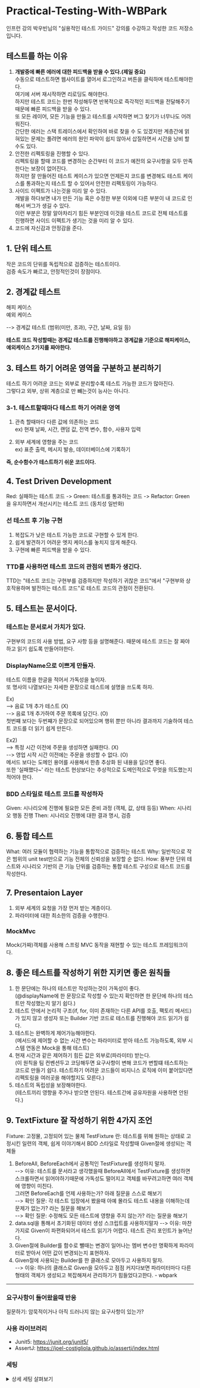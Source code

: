 # Practical-Testing-With-WBPark

인프런 강의 박우빈님의 "실용적인 테스트 가이드" 강의를 수강하고 작성한 코드 저장소입니다.

## 테스트를 하는 이유 

1. **개발중에 빠른 에러에 대한 피드백을 받을 수 있다.(제일 중요)** </br>
   수동으로 테스트하면 웹사이트를 열어서 로그인하고 버튼을 클릭하며 테스트해야한다. </br> 여기에 서버 재시작하면 리로딩도 해야한다. </br>
   하지만 테스트 코드는 한번 작성해두면 반복적으로 즉각적인 피드백을 전달해주기때문에 빠른 피드백을 받을 수 있다. </br>
   또 모든 레이어, 모든 기능을 만들고 테스트를 시작하면 버그 찾기가 너무나도 어려워진다. </br>
   간단한 에러는 스택 트레이스에서 확인하여 바로 찾을 수 도 있겠지만 계층간에 얽혀있는 문제는 풀려면 에러의 원인 파악이 쉽지 않아서 삽질하면서 시간을 낭비 할 수도 있다.
2. 안전한 리펙토링을 진행할 수 있다. </br>
   리펙토링을 할때 코드를 변경하는 순간부터 이 코드가 예전의 요구사항을 모두 만족한다는 보장이 없어진다. </br>
   하지만 잘 만들어진 테스트 케이스가 있으면 언제든지 코드를 변경해도 테스트 케이스를 통과하는지 테스트 할 수 있어서 안전한 리펙토링이 가능하다. </br>
3. 사이드 이펙트가 나는것을 미리 알 수 있다. </br>
   개발을 하다보면 내가 만든 기능 혹은 수정한 부분 이외에 다른 부분이 내 코드로 인해서 버그가 생길 수 있다. </br>
   이런 부분은 정말 알아차리기 힘든 부분인데 이것을 테스트 코드로 전체 테스트를 진행하면 사이드 이펙트가 생기는 것을 미리 알 수 있다. </br>
4. 코드에 자신감과 안정감을 준다. 

## 1. 단위 테스트 

작은 코드의 단위를 독립적으로 검증하는 테스트이다. </br>
검증 속도가 빠르고, 안정적인것이 장점이다.

## 2. 경계값 테스트

해피 케이스 </br>
예외 케이스 

--> 경계값 테스트 (범위(미만, 초과), 구간, 날짜, 요일 등)

**테스트 코드 작성할때는 경계값 테스트를 진행해야하고 경계값을 기준으로 해피케이스, 예외케이스 2가지를 짜야한다.**

## 3. 테스트 하기 어려운 영역을 구분하고 분리하기

테스트 하기 어려운 코드는 외부로 분리할수록 테스트 가능한 코드가 많아진다. </br>
그렇다고 외부, 상위 계층으로 만 뺴는것이 능사는 아니다.

### 3-1. 테스트할때마다 테스트 하기 어려운 영역

1.  관측 할때마다 다른 값에 의존하는 코드 </br>
ex) 현재 날짜, 시간, 랜덤 값, 전역 변수, 함수, 사용자 입력

1.  외부 세계에 영향을 주는 코드 </br>
ex) 표준 출력, 메시지 발송, 데이터베이스에 기록하기

**즉, 순수함수가 테스트하기 쉬운 코드이다.**

## 4. Test Driven Development 

Red: 실패하는 테스트 코드 -> Green: 테스트를 통과하는 코드 -> Refactor: Green을 유지하면서 개선시키는 테스트 코드 (동치성 일반화)

### 선 테스트 후 기능 구현 

1. 복잡도가 낮은 테스트 가능한 코드로 구현할 수 있게 한다. 
1. 쉽게 발견하기 어려운 엣지 케이스를 놓치지 않게 해준다. 
1. 구현에 빠른 피드백을 받을 수 있다. 

### TTD를 사용하면 테스트 코드의 관점의 변화가 생긴다. 

TTD는 "테스트 코드는 구현부를 검증하지만 작성하기 귀찮은 코드"에서 "구현부와 상호작용하며 발전하는 테스트 코드"로 테스트 코드의 관점이 전환된다. 

## 5. 테스트는 문서이다.

### 테스트는 문서로서 가치가 있다. 

구현부의 코드의 사용 방법, 요구 사항 등을 설명해준다. 
때문에 테스트 코드는 잘 짜야하고 읽기 쉽도록 만들어야한다.

### DisplayName으로 이쁘게 만들자.

테스트 이름을 한글을 적어서 가독성을 높이자. </br>
또 명사의 나열보다는 자세한 문장으로 테스트에 설명을 쓰도록 하자.  </br>

Ex) </br>
--> 음료 1개 추가 테스트 (X) </br>
--> 음료 1개 추가하여 주문 목록에 담긴다. (O) </br>
첫번쨰 보다는 두번쨰가 문장으로 되어있으며 행위 뿐만 아니라 결과까지 기술하여 테스트 코드를 더 읽기 쉽게 만든다. 

Ex2) </br>
--> 특정 시간 이전에 주문을 생성하면 실패한다. (X) </br>
--> 영업 시작 시간 이전에는 주문을 생성할 수 없다. (O) </br>
메서드 보다는 도메인 용어를 사용해서 한층 추상화 된 내용을 담으면 좋다.  </br>
또한 '실패했다~' 라는 테스트 현상보다는 추상적으로 도메인적으로 무엇을 의도했는지 적어야 한다. </br>

### BDD 스타일로 테스트 코드를 작성하자

Given: 시나리오에 진행에 필요한 모든 준비 과정 (객체, 값, 상태 등등)
When: 시나리오 행동 진행
Then: 시나리오 진행에 대한 결과 명시, 검증

## 6. 통합 테스트 

What: 여러 모듈이 협력하는 기능을 통합적으로 검증하는 테스트
Why: 일반적으로 작은 범위의 unit test만으로 기능 전체의 신뢰성을 보장할 순 없다. 
How: 풍부한 단위 테스트와 시나리오 기반의 큰 기능 단위를 검증하는 통합 테스트 구성으로 테스트 코드를 작성한다.

## 7. Presentaion Layer

1. 외부 세계의 요청을 가장 먼저 받는 계층이다.
2. 파라미터에 대한 최소한의 검증을 수행한다. 

### MockMvc

Mock(가짜)객체를 사용해 스프링 MVC 동작을 재현할 수 있는 테스트 프레임워크이다.

## 8. 좋은 테스트를 작성하기 위한 지키면 좋은 원칙들

1. 한 문단에는 하나의 테스트만 작성하는것이 가독성이 좋다. </br>
   (@displayName에 한 문장으로 작성할 수 있는지 확인하면 한 문단에 하나의 테스트만 작성했는지 알기 쉽다.)
1. 테스트 안에서 논리적 구조(if, for, 이미 존재하는 다른 API를 호출, 팩토리 메서드)가 있지 않고 생성자 또는 Builder 기반 코드로 테스트를 진행해야 코드 읽기가 쉽다.
1. 테스트는 완벽하게 제어가능해야한다. </br>
   (메서드에 제어할 수 없는 시간 변수는 파라미터로 받아 테스트 가능하도록, 외부 시스템 연동은 Mock을 통해 테스트)
1. 현재 시간과 같은 제어하기 힘든 값은 외부로(파라미터) 받는다. </br>
   (이 원칙을 팀 컨벤션두고 코딩해두면 요구사항이 변해 코드가 변할떄 테스트하는 코드로 만들기 쉽다. 테스트하기 어려운 코드들이 비지니스 로직에 이미 붙어있다면 리펙토링을 여러곳을 해야할지도 모른다.)
1. 테스트의 독립성을 보장해야한다. </br>(테스트끼리 영향을 주거나 받으면 안된다. 테스트간에 공유자원을 사용하면 안된다.)

## 9. TextFixture 잘 작성하기 위한 4가지 조언

Fixture: 고정물, 고정되어 있는 물체
TestFixture 란: 테스트를 위해 원하는 상태로 고정시킨 일련의 객체, 쉽게 이야기해서 BDD 스타일로 작성할때 Given절에 생성되는 객체들

1. BeforeAll, BeforeEach에서 공통적인 TestFixture를 생성하지 말자. </br>
      --> 이유: 테스트를 문서라고 생각했을때 BeforeAll에서 TestFixture를 생성하면 스크롤하면서 읽어야하기때문에 가독성도 떨어지고 객체를 바꾸려고하면 여러 객체에 영향이 미친다. </br>
   그러면 BeforeEach를 언제 사용하는가? 아래 질문을 스스로 해보기 </br>
      --> 확인 질문: 각 테스트 입장에서 봤을때 아예 몰라도 테스트 내용을 이해하는데 문제가 없는가? 라는 질문을 해보기 </br>
      --> 확인 질문: 수정해도 모든 테스트에 영향을 주지 않는가? 라는 질문을 해보기 </br>
1. data.sql을 통해서 초기화된 데이터 생성 스크립트를 사용하지말자
      --> 이유: 마찬가지로 Given이 파편화되어서 테스트 읽기가 어렵다. 테스트 관리 포인트가 늘어난다. 
1. Given절에 Builder를 함수로 뺄때는 변경이 일어나는 멤버 변수만 명확하게 파라미터로 받아서 어떤 값이 변경되는지 표현하자. 
1. Given절에 사용되는 Builder를 한 클래스로 모아두고 사용하지 말자. </br>
      --> 이유: 하나의 클래스로 Given을 모아두고 점점 커지다보면 파라미터마다 다른 형태의 객체가 생성되고 복잡해져서 관리하기가 힘들었다고한다. - wbpark

--------------


### 요구사항이 들어왔을때 반응

질문하기: 암묵적이거나 아직 드러나지 않는 요구사항이 있는가?


### 사용 라이브러리

- Junit5: https://junit.org/junit5/
- AssertJ: https://joel-costigliola.github.io/assertj/index.html

### 세팅
<details><summary>상세 세팅 살펴보기</summary>

### Lombok 세팅

intellij build를 사용하려면 annotation processing를 활성화 시켜야 한다.

1. preference 열기
2. plugins 선택
3. market 탭 선택
4. lombok 설치
4. Apply 선택
5. OK 선택
1. 다시 preference 열기
2. annotation processors 검색
3. enable annotation processing 체크
4. Apply 선택
5. OK 선택

### Build 세팅
이것을 해야 build가 빨라지고 test에서 intellij에 @DisplayName이 표시된다.

1. preference
1. gradle 검색
1. build and running using: intellij idea 선택
1. run tests using: intellij idea 선택
1. OK 선택

### Encoding 세팅
1. preference 열기
2. file encodings 선택
   1. global encodings: utf-8 선택
   1. project encodings: utf-8 선택
   1. default encodings for properties files: utf-8 선택
   1. transparent native-to-ascii conversion 체크박스 체크표시
3. apply 클릭
4. ok 클릭

### Live Template 세팅
Edit창에 ttd 입력으로 템플릿 뜰 수 있도록 만들기

1. preference 열기
1. live template 검색
1. add 버튼 클릭
1. group template 선택
1. "custom" 입력
1. OK 클릭
1. add 버튼 클릭
1. live template 선택
1. "ttd" 입력
1. 아래 내용 입력
```java
@org.junit.jupiter.api.DisplayName("$displayName$")
@org.junit.jupiter.api.Test
void $methodName$() {
  // Given
  $end$
  // When

  // Then
}
```
11. 하단 부분에 change 클릭(어떤 확장자에서 live templates이 표시될것인지 설정해야함)
12. java 클릭
13. OK 버튼 클릭
</details>
